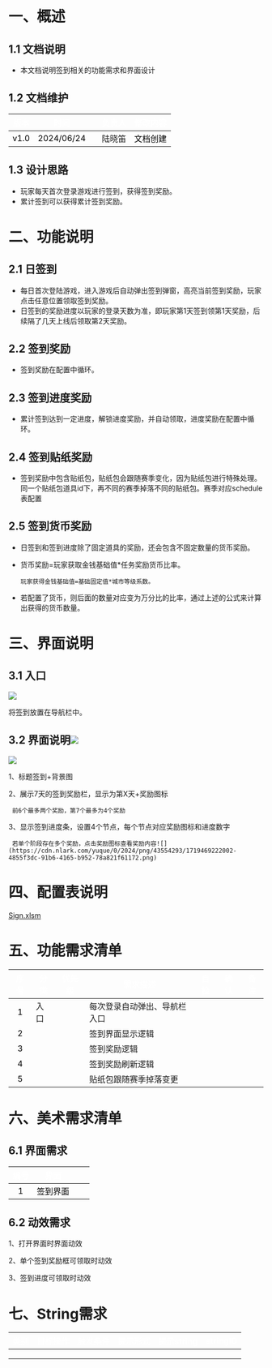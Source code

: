 # 一、概述
## 1.1 文档说明
+ 本文档说明签到相关的功能需求和界面设计

## 1.2 文档维护
| <font style="color:white;">版本</font> | <font style="color:white;">时间</font> | | <font style="color:white;">负责人</font> | <font style="color:white;">修改内容</font> |
| :---: | :---: | --- | :---: | :--- |
| <font style="color:black;">v1.0</font> | <font style="color:black;">2024/06/24</font> | | 陆晓笛 | <font style="color:black;">文档创建</font> |


## 1.3 设计思路
+ 玩家每天首次登录游戏进行签到，获得签到奖励。
+ 累计签到可以获得累计签到奖励。

# 二、功能说明
## 2.1 日签到
+ 每日首次登陆游戏，进入游戏后自动弹出签到弹窗，高亮当前签到奖励，玩家点击任意位置领取签到奖励。
+ 日签到的奖励进度以玩家的登录天数为准，即玩家第1天签到领第1天奖励，后续隔了几天上线后领取第2天奖励。

## 2.2 签到奖励
+ 签到奖励在配置中循环。

## 2.3 签到进度奖励
+ 累计签到达到一定进度，解锁进度奖励，并自动领取，进度奖励在配置中循环。

## 2.4 签到贴纸奖励
+ 签到奖励中包含贴纸包，贴纸包会跟随赛季变化，因为贴纸包进行特殊处理。同一个贴纸包道具id下，再不同的赛季掉落不同的贴纸包。赛季对应schedule表配置

## 2.5 签到货币奖励
+ 日签到和签到进度除了固定道具的奖励，还会包含不固定数量的货币奖励。
+ 货币奖励=玩家获取金钱基础值*任务奖励货币比率。

      玩家获得金钱基础值=基础固定值*城市等级系数。

+ 若配置了货币，则后面的数量对应变为万分比的比率，通过上述的公式来计算出获得的货币数量。

# 三、界面说明
## 3.1 入口
![](https://cdn.nlark.com/yuque/0/2024/png/43554293/1719467232981-5e548e04-95b1-49f1-9b98-9e7929e66650.png)

将签到放置在导航栏中。

## 3.2 界面说明![](https://cdn.nlark.com/yuque/0/2024/png/43554293/1719469116329-31c26be4-5ffd-43b3-b2f1-e58483a35921.png)
![](https://cdn.nlark.com/yuque/0/2024/jpeg/43554293/1723614398798-22c579ff-cadc-4936-b213-51ec8e3155ed.jpeg)



1、标题签到+背景图

2、展示7天的签到奖励栏，显示为第X天+奖励图标

     前6个最多两个奖励，第7个最多为4个奖励

3、显示签到进度条，设置4个节点，每个节点对应奖励图标和进度数字

     若单个阶段存在多个奖励，点击奖励图标查看奖励内容![](https://cdn.nlark.com/yuque/0/2024/png/43554293/1719469222002-4855f3dc-91b6-4165-b952-78a821f61172.png)

# 四、配置表说明
[Sign.xlsm](https://snh48group.yuque.com/attachments/yuque/0/2024/xlsm/43554293/1728636435351-889a4653-9edf-439b-9bad-0bd169b2ca80.xlsm)

# 五、功能需求清单
| **<font style="color:white;">序号</font>** | **<font style="color:white;">分类</font>** | **<font style="color:white;">优先级</font>** | **<font style="color:white;">需求描述</font>** | **<font style="color:white;">自检</font>** | **<font style="color:white;">确认</font>** | **<font style="color:white;">备注</font>** |
| :---: | --- | --- | --- | --- | :---: | :---: |
| <font style="color:black;">1</font> | 入口 |  | 每次登录自动弹出、导航栏入口 | <font style="color:black;"></font> | <font style="color:black;"></font> | |
| <font style="color:black;">2</font> |  |  | 签到界面显示逻辑 | <font style="color:black;"></font> | <font style="color:black;"></font> | |
| <font style="color:black;">3</font> |  |  | 签到奖励逻辑 | | | |
| <font style="color:black;">4</font> |  |  | 签到奖励刷新逻辑 |  | | |
| <font style="color:black;">5</font> |  |  | 贴纸包跟随赛季掉落变更 |  | | |


# 六、美术需求清单
## 6.1 界面需求
| **<font style="color:white;">编号</font>** | **<font style="color:white;">界面</font>** | | |
| :---: | --- | --- | --- |
| <font style="color:black;">1</font> | <font style="color:black;">签到界面</font> | | |


## 6.2 动效需求
1、打开界面时界面动效

2、单个签到奖励框可领取时动效

3、签到进度可领取时动效

# 七、String需求
| **<font style="color:white;">类别</font>** | **<font style="color:white;">目标操作</font>** | **<font style="color:white;">触发条件</font>** | **<font style="color:white;">提示形式</font>** | **<font style="color:white;">提示string</font>** | **<font style="color:white;">stringID</font>** |
| --- | --- | --- | --- | --- | :---: |
|  |  |  |  |  | |
| <font style="color:black;"></font> |  |  |  |  | |
| <font style="color:black;"></font> |  |  |  |  | |


